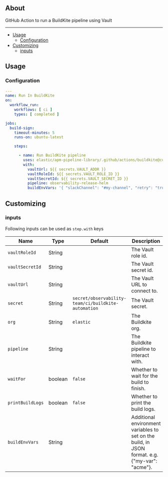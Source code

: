 ## About

GitHub Action to run a BuildKite pipeline using Vault

___

* [Usage](#usage)
  * [Configuration](#configuration)
* [Customizing](#customizing)
  * [inputs](#inputs)

## Usage

### Configuration


```yaml
---
name: Run In BuildKite
on:
  workflow_run:
    workflows: [ ci ]
    types: [ completed ]

jobs:
  build-sign:
    timeout-minutes: 5
    runs-on: ubuntu-latest

    steps:

      - name: Run BuildKite pipeline
        uses: elastic/apm-pipeline-library/.github/actions/buildkite@current
        with:
          vaultUrl: ${{ secrets.VAULT_ADDR }}
          vaultRoleId: ${{ secrets.VAULT_ROLE_ID }}
          vaultSecretId: ${{ secrets.VAULT_SECRET_ID }}
          pipeline: observability-release-helm
          buildEnvVars: '{ "slackChannel": "#my-channel", "retry": "true" }'

```

## Customizing

### inputs

Following inputs can be used as `step.with` keys

| Name              | Type    | Default                     | Description                        |
|-------------------|---------|-----------------------------|------------------------------------|
| `vaultRoleId`     | String  |                             | The Vault role id. |
| `vaultSecretId`   | String  |                             | The Vault secret id. |
| `vaultUrl`        | String  |                             | The Vault URL to connect to. |
| `secret`          | String  | `secret/observability-team/ci/buildkite-automation` | The Vault secret. |
| `org`             | String  | `elastic`                   | The Buildkite org. |
| `pipeline`        | String  |                             | The Buildkite pipeline to interact with. |
| `waitFor`         | boolean | `false`                     | Whether to wait for the build to finish. |
| `printBuildLogs`  | boolean | `false`                     | Whether to print the build logs. |
| `buildEnvVars`    | String  |                             | Additional environment variables to set on the build, in JSON format. e.g. {"my-var": "acme"}. |

